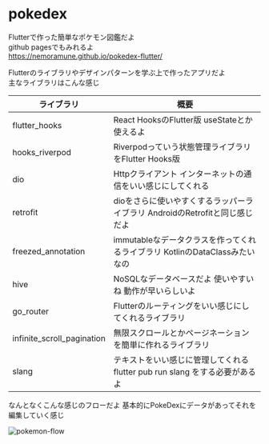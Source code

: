# pokedex

Flutterで作った簡単なポケモン図鑑だよ  
github pagesでもみれるよ  
https://nemoramune.github.io/pokedex-flutter/

Flutterのライブラリやデザインパターンを学ぶ上で作ったアプリだよ  
主なライブラリはこんな感じ

| ライブラリ                 | 概要                                                                        |
| -------------------------- | --------------------------------------------------------------------------- |
| flutter_hooks              | React HooksのFlutter版 useStateとか使えるよ                                 |
| hooks_riverpod             | Riverpodっていう状態管理ライブラリをFlutter Hooks版                         |
| dio                        | Httpクライアント インターネットの通信をいい感じにしてくれる                 |
| retrofit                   | dioをさらに使いやすくするラッパーライブラリ AndroidのRetrofitと同じ感じだよ |
| freezed_annotation         | immutableなデータクラスを作ってくれるライブラリ KotlinのDataClassみたいなの |
| hive                       | NoSQLなデータベースだよ 使いやすいね 動作が早いらしいよ                     |
| go_router                  | Flutterのルーティングをいい感じにしてくれるライブラリ                       |
| infinite_scroll_pagination | 無限スクロールとかページネーションを簡単に作れるライブラリ                  |
| slang                      | テキストをいい感じに管理してくれる flutter pub run slang をする必要があるよ |

なんとなくこんな感じのフローだよ
基本的にPokeDexにデータがあってそれを編集していく感じ

![pokemon-flow](https://user-images.githubusercontent.com/109070415/216913370-1d56062a-8a91-4c1f-9cd6-64823f64face.svg)
